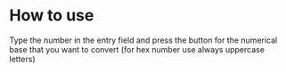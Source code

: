 # How to use

Type the number in the entry field and press the button for the numerical base that you want to convert
(for hex number use always uppercase letters)
